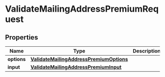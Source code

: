 
# ValidateMailingAddressPremiumRequest

## Properties
Name | Type | Description | Notes
------------ | ------------- | ------------- | -------------
**options** | [**ValidateMailingAddressPremiumOptions**](ValidateMailingAddressPremiumOptions.md) |  |  [optional]
**input** | [**ValidateMailingAddressPremiumInput**](ValidateMailingAddressPremiumInput.md) |  |  [optional]



